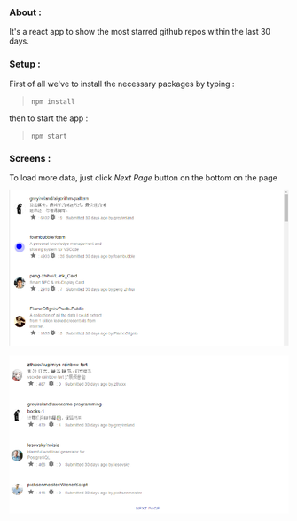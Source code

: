 ### About : 
It's a react app to show the most starred github repos within the last 30 days.

### Setup : 
First of all we've to install the necessary packages by typing : 
> ``npm install ``

then to start the app : 
> ``npm start ``

### Screens : 
To load more data, just click _Next Page_ button on the bottom on the page

![](readme_media/starred1.png)

![](readme_media/starred2.png)